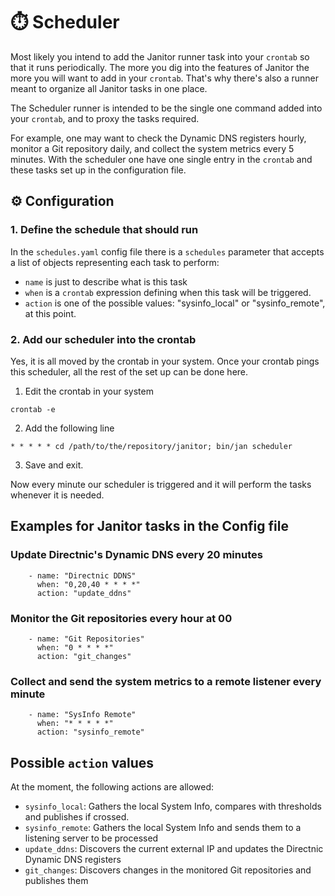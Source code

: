 # ⏱️ Scheduler

Most likely you intend to add the Janitor runner task into your `crontab` so that it runs periodically. The more you dig into the features of Janitor the more you will want to add in your `crontab`. That's why there's also a runner meant to organize all Janitor tasks in one place.

The Scheduler runner is intended to be the single one command added into your `crontab`, and to proxy the tasks required.

For example, one may want to check the Dynamic DNS registers hourly, monitor a Git repository daily, and collect the system metrics every 5 minutes. With the scheduler one have one single entry in the `crontab` and these tasks set up in the configuration file.

## ⚙️ Configuration

### 1. Define the schedule that should run
In the `schedules.yaml` config file there is a `schedules` parameter that accepts a list of objects representing each task to perform:
- `name` is just to describe what is this task
- `when` is a `crontab` expression defining when this task will be triggered.
- `action` is one of the possible values: "sysinfo_local" or "sysinfo_remote", at this point.

### 2. Add our scheduler into the crontab
Yes, it is all moved by the crontab in your system. Once your crontab pings this scheduler, all the rest of the set up can be done here.

1. Edit the crontab in your system
```
crontab -e
```

2. Add the following line
```
* * * * * cd /path/to/the/repository/janitor; bin/jan scheduler
```

3. Save and exit.

Now every minute our scheduler is triggered and it will perform the tasks whenever it is needed.

## Examples for Janitor tasks in the Config file

### Update Directnic's Dynamic DNS every 20 minutes

```
    - name: "Directnic DDNS"
      when: "0,20,40 * * * *"
      action: "update_ddns"
```

### Monitor the Git repositories every hour at 00

```
    - name: "Git Repositories"
      when: "0 * * * *"
      action: "git_changes"
```

### Collect and send the system metrics to a remote listener every minute

```
    - name: "SysInfo Remote"
      when: "* * * * *"
      action: "sysinfo_remote"
```

## Possible `action` values

At the moment, the following actions are allowed:
- `sysinfo_local`: Gathers the local System Info, compares with thresholds and publishes if crossed.
- `sysinfo_remote`: Gathers the local System Info and sends them to a listening server to be processed
- `update_ddns`: Discovers the current external IP and updates the Directnic Dynamic DNS registers
- `git_changes`: Discovers changes in the monitored Git repositories and publishes them